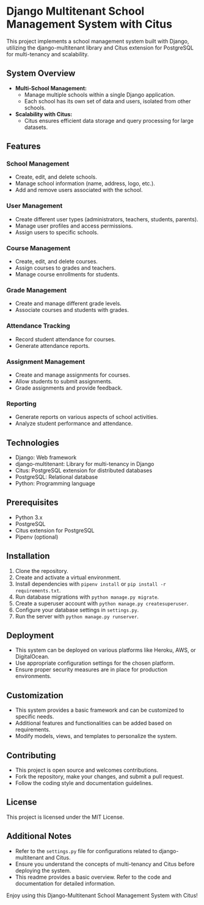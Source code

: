 # Django Multitenant School Management System with Citus

This project implements a school management system built with Django, utilizing the django-multitenant library and Citus extension for PostgreSQL for multi-tenancy and scalability.

## System Overview

- **Multi-School Management:**
  - Manage multiple schools within a single Django application.
  - Each school has its own set of data and users, isolated from other schools.
- **Scalability with Citus:**
  - Citus ensures efficient data storage and query processing for large datasets.

## Features

### School Management

- Create, edit, and delete schools.
- Manage school information (name, address, logo, etc.).
- Add and remove users associated with the school.

### User Management

- Create different user types (administrators, teachers, students, parents).
- Manage user profiles and access permissions.
- Assign users to specific schools.

### Course Management

- Create, edit, and delete courses.
- Assign courses to grades and teachers.
- Manage course enrollments for students.

### Grade Management

- Create and manage different grade levels.
- Associate courses and students with grades.

### Attendance Tracking

- Record student attendance for courses.
- Generate attendance reports.

### Assignment Management

- Create and manage assignments for courses.
- Allow students to submit assignments.
- Grade assignments and provide feedback.

### Reporting

- Generate reports on various aspects of school activities.
- Analyze student performance and attendance.

## Technologies

- Django: Web framework
- django-multitenant: Library for multi-tenancy in Django
- Citus: PostgreSQL extension for distributed databases
- PostgreSQL: Relational database
- Python: Programming language

## Prerequisites

- Python 3.x
- PostgreSQL
- Citus extension for PostgreSQL
- Pipenv (optional)

## Installation

1. Clone the repository.
2. Create and activate a virtual environment.
3. Install dependencies with `pipenv install` or `pip install -r requirements.txt`.
4. Run database migrations with `python manage.py migrate`.
5. Create a superuser account with `python manage.py createsuperuser`.
6. Configure your database settings in `settings.py`.
7. Run the server with `python manage.py runserver`.

## Deployment

- This system can be deployed on various platforms like Heroku, AWS, or DigitalOcean.
- Use appropriate configuration settings for the chosen platform.
- Ensure proper security measures are in place for production environments.

## Customization

- This system provides a basic framework and can be customized to specific needs.
- Additional features and functionalities can be added based on requirements.
- Modify models, views, and templates to personalize the system.

## Contributing

- This project is open source and welcomes contributions.
- Fork the repository, make your changes, and submit a pull request.
- Follow the coding style and documentation guidelines.

## License

This project is licensed under the MIT License.

## Additional Notes

- Refer to the `settings.py` file for configurations related to django-multitenant and Citus.
- Ensure you understand the concepts of multi-tenancy and Citus before deploying the system.
- This readme provides a basic overview. Refer to the code and documentation for detailed information.

Enjoy using this Django-Multitenant School Management System with Citus!
